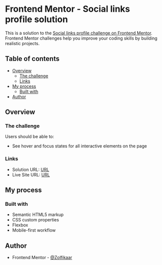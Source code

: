 # Frontend Mentor - Social links profile solution

This is a solution to the [Social links profile challenge on Frontend Mentor](https://www.frontendmentor.io/challenges/social-links-profile-UG32l9m6dQ). Frontend Mentor challenges help you improve your coding skills by building realistic projects.

## Table of contents

- [Overview](#overview)
  - [The challenge](#the-challenge)
  - [Links](#links)
- [My process](#my-process)
  - [Built with](#built-with)
- [Author](#author)

## Overview

### The challenge

Users should be able to:

- See hover and focus states for all interactive elements on the page

### Links

- Solution URL: [URL](https://www.frontendmentor.io/solutions/social-links-profile-nf3rI4oCSW)
- Live Site URL: [URL](https://zolfikaar.github.io/Social-links-profile/)

## My process

### Built with

- Semantic HTML5 markup
- CSS custom properties
- Flexbox
- Mobile-first workflow

## Author

- Frontend Mentor - [@Zolfikaar](https://www.frontendmentor.io/profile/Zolfikaar)
